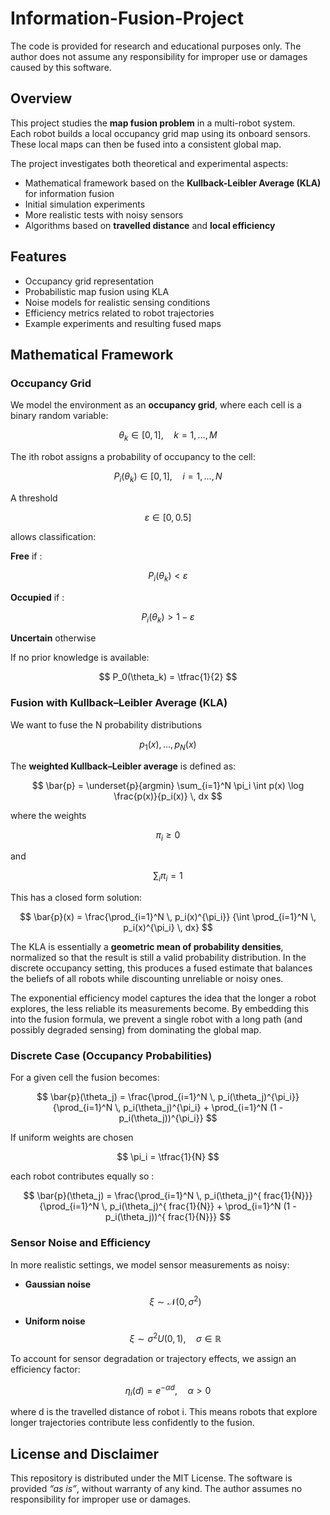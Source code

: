 # Information-Fusion-Project

The code is provided for research and educational purposes only.
The author does not assume any responsibility for improper use or damages caused by this software.

## Overview
This project studies the **map fusion problem** in a multi-robot system.  
Each robot builds a local occupancy grid map using its onboard sensors. These local maps can then be fused into a consistent global map.  

The project investigates both theoretical and experimental aspects:
- Mathematical framework based on the **Kullback-Leibler Average (KLA)** for information fusion  
- Initial simulation experiments  
- More realistic tests with noisy sensors  
- Algorithms based on **travelled distance** and **local efficiency**  

## Features
- Occupancy grid representation  
- Probabilistic map fusion using KLA  
- Noise models for realistic sensing conditions  
- Efficiency metrics related to robot trajectories  
- Example experiments and resulting fused maps  


## Mathematical Framework

### Occupancy Grid
We model the environment as an **occupancy grid**, where each cell is a binary random variable:

$$
\theta_k \in [ 0,1 ], \quad k = 1, \dots, M
$$

The ith robot assigns a probability of occupancy to the cell:

$$
P_i(\theta_k) \in [0,1], \quad i = 1,\dots,N
$$

A threshold 

$$ 
\varepsilon \in [0,0.5]
$$ 

allows classification:

**Free** if : 

$$ P_i(\theta_k) < \varepsilon $$

**Occupied** if :

$$ P_i(\theta_k) > 1-\varepsilon $$  

**Uncertain** otherwise  

If no prior knowledge is available:

$$
P_0(\theta_k) = \tfrac{1}{2}
$$



### Fusion with Kullback–Leibler Average (KLA)

We want to fuse the N probability distributions 

$$  p_1(x), \dots, p_N(x) $$   

The **weighted Kullback–Leibler average** is defined as:

$$ 
\bar{p} = \underset{p}{argmin}
\sum_{i=1}^N \pi_i \int p(x) \log \frac{p(x)}{p_i(x)} \, dx
$$ 

where the weights 

$$ \pi_i \ge 0 $$ 

and


$$ \sum_{i} \pi_i = 1 $$ 


This has a closed form solution:


$$ 
\bar{p}(x) = \frac{\prod_{i=1}^N \, p_i(x)^{\pi_i}}
{\int \prod_{i=1}^N \, p_i(x)^{\pi_i} \, dx} 
$$ 

The KLA is essentially a **geometric mean of probability densities**, normalized so that the result is still a valid probability distribution. In the discrete occupancy setting, this produces a fused estimate that balances the beliefs of all robots while discounting unreliable or noisy ones.  

The exponential efficiency model captures the idea that the longer a robot explores, the less reliable its measurements become. By embedding this into the fusion formula, we prevent a single robot with a long path (and possibly degraded sensing) from dominating the global map.

### Discrete Case (Occupancy Probabilities)

For a given cell the fusion becomes:


$$ \bar{p}(\theta_j) = \frac{\prod_{i=1}^N \, p_i(\theta_j)^{\pi_i}} {\prod_{i=1}^N \, p_i(\theta_j)^{\pi_i} + \prod_{i=1}^N (1 - p_i(\theta_j))^{\pi_i}} $$


If uniform weights are chosen 

$$ \pi_i = \tfrac{1}{N} $$

each robot contributes equally so : 

$$ \bar{p}(\theta_j) = \frac{\prod_{i=1}^N \, p_i(\theta_j)^{	frac{1}{N}}} {\prod_{i=1}^N \, p_i(\theta_j)^{	frac{1}{N}} + \prod_{i=1}^N (1 - p_i(\theta_j))^{	frac{1}{N}}} $$


### Sensor Noise and Efficiency

In more realistic settings, we model sensor measurements as noisy:

- **Gaussian noise**  
$$
\xi \sim \mathcal{N}(0, \sigma^2)
$$

- **Uniform noise**  
$$
\xi \sim \sigma^2 U(0,1), \quad \sigma \in \mathbb{R}
$$

To account for sensor degradation or trajectory effects, we assign an efficiency factor:

$$
\eta_i(d) = e^{-\alpha d}, \quad \alpha > 0
$$

where d is the travelled distance of robot i. This means robots that explore longer trajectories contribute less confidently to the fusion.


## License and Disclaimer
This repository is distributed under the MIT License. The software is provided *“as is”*, without warranty of any kind. The author assumes no responsibility for improper use or damages.


